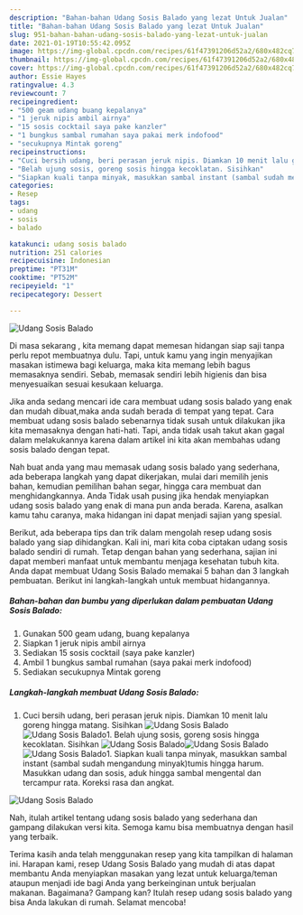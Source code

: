 ```yaml
---
description: "Bahan-bahan Udang Sosis Balado yang lezat Untuk Jualan"
title: "Bahan-bahan Udang Sosis Balado yang lezat Untuk Jualan"
slug: 951-bahan-bahan-udang-sosis-balado-yang-lezat-untuk-jualan
date: 2021-01-19T10:55:42.095Z
image: https://img-global.cpcdn.com/recipes/61f47391206d52a2/680x482cq70/udang-sosis-balado-foto-resep-utama.jpg
thumbnail: https://img-global.cpcdn.com/recipes/61f47391206d52a2/680x482cq70/udang-sosis-balado-foto-resep-utama.jpg
cover: https://img-global.cpcdn.com/recipes/61f47391206d52a2/680x482cq70/udang-sosis-balado-foto-resep-utama.jpg
author: Essie Hayes
ratingvalue: 4.3
reviewcount: 7
recipeingredient:
- "500 geam udang buang kepalanya"
- "1 jeruk nipis ambil airnya"
- "15 sosis cocktail saya pake kanzler"
- "1 bungkus sambal rumahan saya pakai merk indofood"
- "secukupnya Mintak goreng"
recipeinstructions:
- "Cuci bersih udang, beri perasan jeruk nipis. Diamkan 10 menit lalu goreng hingga matang. Sisihkan"
- "Belah ujung sosis, goreng sosis hingga kecoklatan. Sisihkan"
- "Siapkan kuali tanpa minyak, masukkan sambal instant (sambal sudah mengandung minyak)tumis hingga harum. Masukkan udang dan sosis, aduk hingga sambal mengental dan tercampur rata. Koreksi rasa dan angkat."
categories:
- Resep
tags:
- udang
- sosis
- balado

katakunci: udang sosis balado 
nutrition: 251 calories
recipecuisine: Indonesian
preptime: "PT31M"
cooktime: "PT52M"
recipeyield: "1"
recipecategory: Dessert

---
```



![Udang Sosis Balado](https://img-global.cpcdn.com/recipes/61f47391206d52a2/680x482cq70/udang-sosis-balado-foto-resep-utama.jpg)

Di masa  sekarang , kita memang dapat memesan hidangan siap saji tanpa perlu repot membuatnya dulu. Tapi, untuk kamu yang ingin menyajikan masakan istimewa bagi keluarga, maka kita memang lebih bagus memasaknya sendiri. Sebab, memasak sendiri lebih higienis dan bisa menyesuaikan sesuai kesukaan keluarga.

Jika anda sedang mencari ide cara membuat udang sosis balado yang enak dan mudah dibuat,maka anda sudah berada di tempat yang tepat. Cara membuat udang sosis balado  sebenarnya tidak susah untuk dilakukan jika kita memasaknya dengan hati-hati. Tapi, anda tidak usah takut akan gagal dalam melakukannya 
karena dalam artikel ini kita akan membahas udang sosis balado dengan tepat.  



Nah buat anda yang mau memasak udang sosis balado yang sederhana, ada beberapa langkah yang dapat dikerjakan, mulai dari memilih jenis bahan, kemudian pemilihan bahan segar, hingga cara membuat dan menghidangkannya. Anda Tidak usah pusing jika hendak menyiapkan udang sosis balado yang enak di mana pun anda berada. Karena, asalkan kamu  tahu caranya, maka hidangan ini dapat menjadi sajian yang spesial.

Berikut, ada beberapa tips dan trik dalam mengolah resep udang sosis balado yang siap dihidangkan. Kali ini, mari kita coba ciptakan udang sosis balado sendiri di rumah. Tetap dengan bahan yang sederhana, sajian ini dapat memberi manfaat untuk membantu menjaga kesehatan tubuh kita. Anda dapat membuat Udang Sosis Balado memakai 5 bahan dan 3 langkah pembuatan. Berikut ini langkah-langkah untuk membuat hidangannya.

<!--inarticleads1-->

##### Bahan-bahan dan bumbu yang diperlukan dalam pembuatan Udang Sosis Balado:

1. Gunakan 500 geam udang, buang kepalanya
1. Siapkan 1 jeruk nipis ambil airnya
1. Sediakan 15 sosis cocktail (saya pake kanzler)
1. Ambil 1 bungkus sambal rumahan (saya pakai merk indofood)
1. Sediakan secukupnya Mintak goreng




<!--inarticleads2-->

##### Langkah-langkah membuat Udang Sosis Balado:

1. Cuci bersih udang, beri perasan jeruk nipis. Diamkan 10 menit lalu goreng hingga matang. Sisihkan
<img src="https://img-global.cpcdn.com/steps/e8a273d7c176ed75/160x128cq70/udang-sosis-balado-langkah-memasak-1-foto.jpg" alt="Udang Sosis Balado"><img src="https://img-global.cpcdn.com/steps/a470c43a03348f35/160x128cq70/udang-sosis-balado-langkah-memasak-1-foto.jpg" alt="Udang Sosis Balado">1. Belah ujung sosis, goreng sosis hingga kecoklatan. Sisihkan
<img src="https://img-global.cpcdn.com/steps/72aa624900f84c52/160x128cq70/udang-sosis-balado-langkah-memasak-2-foto.jpg" alt="Udang Sosis Balado"><img src="https://img-global.cpcdn.com/steps/5797eb9767b3236e/160x128cq70/udang-sosis-balado-langkah-memasak-2-foto.jpg" alt="Udang Sosis Balado"><img src="https://img-global.cpcdn.com/steps/de29df31626a7985/160x128cq70/udang-sosis-balado-langkah-memasak-2-foto.jpg" alt="Udang Sosis Balado">1. Siapkan kuali tanpa minyak, masukkan sambal instant (sambal sudah mengandung minyak)tumis hingga harum. Masukkan udang dan sosis, aduk hingga sambal mengental dan tercampur rata. Koreksi rasa dan angkat.
<img src="https://img-global.cpcdn.com/steps/1b72adcb40334a66/160x128cq70/udang-sosis-balado-langkah-memasak-3-foto.jpg" alt="Udang Sosis Balado">



Nah, itulah artikel tentang  udang sosis balado  yang sederhana dan gampang dilakukan versi kita. Semoga kamu bisa membuatnya dengan hasil yang terbaik. 

Terima kasih anda telah menggunakan resep yang kita tampilkan di halaman ini. Harapan kami, resep  Udang Sosis Balado yang mudah di atas dapat membantu Anda menyiapkan masakan yang lezat untuk keluarga/teman ataupun menjadi ide bagi Anda yang berkeinginan untuk berjualan makanan. Bagaimana? Gampang kan? Itulah resep udang sosis balado yang bisa Anda lakukan di rumah. Selamat mencoba!

